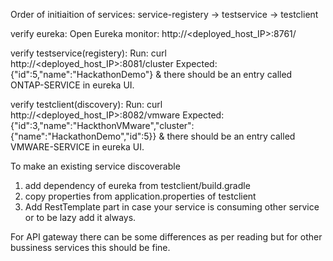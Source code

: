 Order of initiaition of services:
service-registery -> testservice -> testclient

verify eureka:
Open Eureka monitor: http://<deployed_host_IP>:8761/

verify testservice(registery):
Run: curl http://<deployed_host_IP>:8081/cluster
Expected: {"id":5,"name":"HackathonDemo"}
&
there should be an entry called ONTAP-SERVICE in eureka UI.

verify testclient(discovery):
Run: curl http://<deployed_host_IP>:8082/vmware
Expected: {"id":3,"name":"HackthonVMware","cluster":{"name":"HackathonDemo","id":5}}
&
there should be an entry called VMWARE-SERVICE in eureka UI.


To make an existing service discoverable 
1) add dependency of eureka from testclient/build.gradle
2) copy properties from application.properties of testclient
3) Add RestTemplate part in case your service is consuming other service or to be lazy add it always.

For API gateway there can be some differences as per reading but for other bussiness services this should be fine.

